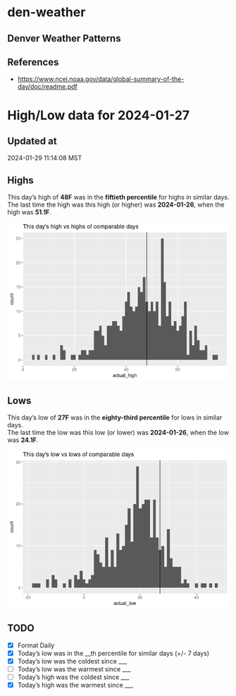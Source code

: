 # den-weather


## Denver Weather Patterns

## References

- <https://www.ncei.noaa.gov/data/global-summary-of-the-day/doc/readme.pdf>

# High/Low data for 2024-01-27

## Updated at

2024-01-29 11:14:08 MST

## Highs

This day’s high of **48F** was in the **fiftieth percentile** for highs
in similar days.  
The last time the high was this high (or higher) was **2024-01-26**,
when the high was **51.1F**.

![](readme_files/figure-commonmark/unnamed-chunk-4-1.png)

## Lows

This day’s low of **27F** was in the **eighty-third percentile** for
lows in similar days.  
The last time the low was this low (or lower) was **2024-01-26**, when
the low was **24.1F**.

![](readme_files/figure-commonmark/unnamed-chunk-6-1.png)

## TODO

- [x] Format Daily
- [x] Today’s low was in the \_\_th percentile for similar days (+/- 7
  days)
- [x] Today’s low was the coldest since \_\_\_
- [ ] Today’s low was the warmest since \_\_\_
- [ ] Today’s high was the coldest since \_\_\_
- [x] Today’s high was the warmest since \_\_\_
